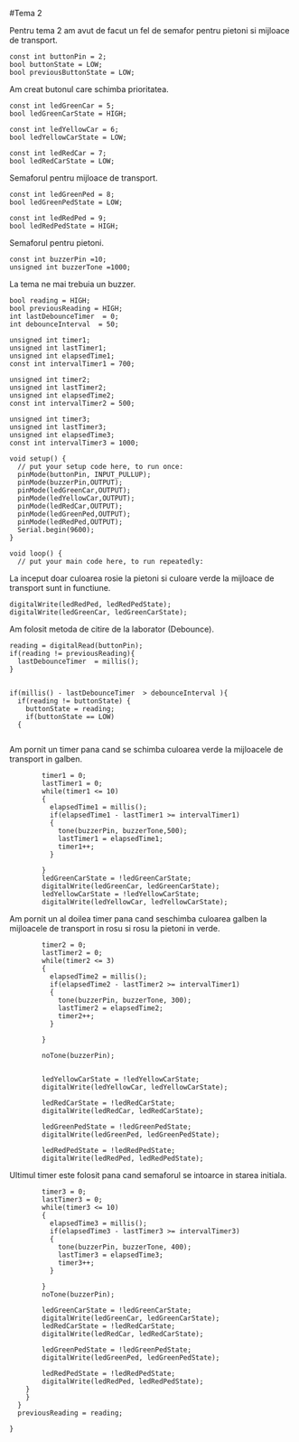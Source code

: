 #Tema 2

Pentru tema 2 am avut de facut un fel de semafor pentru pietoni si mijloace de transport.
```
const int buttonPin = 2;
bool buttonState = LOW;
bool previousButtonState = LOW;
```
Am creat butonul care schimba prioritatea.
```
const int ledGreenCar = 5;
bool ledGreenCarState = HIGH;

const int ledYellowCar = 6;
bool ledYellowCarState = LOW;

const int ledRedCar = 7;
bool ledRedCarState = LOW;
```
Semaforul pentru mijloace de transport.
```
const int ledGreenPed = 8;
bool ledGreenPedState = LOW;

const int ledRedPed = 9;
bool ledRedPedState = HIGH;
```
Semaforul pentru pietoni.
```
const int buzzerPin =10;
unsigned int buzzerTone =1000;

```
La tema ne mai trebuia un buzzer.
```
bool reading = HIGH;
bool previousReading = HIGH;
int lastDebounceTimer  = 0;
int debounceInterval  = 50;

unsigned int timer1;
unsigned int lastTimer1;
unsigned int elapsedTime1;
const int intervalTimer1 = 700;

unsigned int timer2;
unsigned int lastTimer2;
unsigned int elapsedTime2;
const int intervalTimer2 = 500;

unsigned int timer3;
unsigned int lastTimer3;
unsigned int elapsedTime3;
const int intervalTimer3 = 1000;

void setup() {
  // put your setup code here, to run once:
  pinMode(buttonPin, INPUT_PULLUP);
  pinMode(buzzerPin,OUTPUT);
  pinMode(ledGreenCar,OUTPUT);
  pinMode(ledYellowCar,OUTPUT);
  pinMode(ledRedCar,OUTPUT);
  pinMode(ledGreenPed,OUTPUT);
  pinMode(ledRedPed,OUTPUT);
  Serial.begin(9600);
}

void loop() {
  // put your main code here, to run repeatedly:
  ```
  La inceput doar culoarea rosie la pietoni si culoare verde la mijloace de transport sunt in functiune. 
  ```
  digitalWrite(ledRedPed, ledRedPedState);
  digitalWrite(ledGreenCar, ledGreenCarState);
  ```
  Am folosit metoda de citire de la laborator (Debounce).
  ```
  reading = digitalRead(buttonPin);
  if(reading != previousReading){
    lastDebounceTimer  = millis();
  }
    
    
  if(millis() - lastDebounceTimer  > debounceInterval ){
    if(reading != buttonState) {
      buttonState = reading;
      if(buttonState == LOW)
    {
              
```
Am pornit un timer pana cand se schimba culoarea verde la mijloacele de transport in galben.
```
        timer1 = 0;
        lastTimer1 = 0;
        while(timer1 <= 10)
        {
          elapsedTime1 = millis();
          if(elapsedTime1 - lastTimer1 >= intervalTimer1)
          {
            tone(buzzerPin, buzzerTone,500);
            lastTimer1 = elapsedTime1;
            timer1++;
          }
               
        }
        ledGreenCarState = !ledGreenCarState;
        digitalWrite(ledGreenCar, ledGreenCarState);
        ledYellowCarState = !ledYellowCarState; 
        digitalWrite(ledYellowCar, ledYellowCarState);
```
Am pornit un al doilea timer pana cand seschimba culoarea galben la mijloacele de transport in rosu si rosu la pietoni in verde.
```
        timer2 = 0;
        lastTimer2 = 0;
        while(timer2 <= 3)
        {
          elapsedTime2 = millis();
          if(elapsedTime2 - lastTimer2 >= intervalTimer1)
          {
            tone(buzzerPin, buzzerTone, 300);
            lastTimer2 = elapsedTime2;
            timer2++;
          }
            
        }

        noTone(buzzerPin);
                
        
        ledYellowCarState = !ledYellowCarState; 
        digitalWrite(ledYellowCar, ledYellowCarState);
        
        ledRedCarState = !ledRedCarState;
        digitalWrite(ledRedCar, ledRedCarState);
        
        ledGreenPedState = !ledGreenPedState;
        digitalWrite(ledGreenPed, ledGreenPedState);
        
        ledRedPedState = !ledRedPedState;
        digitalWrite(ledRedPed, ledRedPedState);
```
Ultimul timer este folosit pana cand semaforul se intoarce in starea initiala.
```
        timer3 = 0;
        lastTimer3 = 0;
        while(timer3 <= 10)
        {
          elapsedTime3 = millis();
          if(elapsedTime3 - lastTimer3 >= intervalTimer3)
          {
            tone(buzzerPin, buzzerTone, 400);
            lastTimer3 = elapsedTime3;
            timer3++;
          }
            
        }
        noTone(buzzerPin);
        
        ledGreenCarState = !ledGreenCarState;
        digitalWrite(ledGreenCar, ledGreenCarState);
        ledRedCarState = !ledRedCarState;
        digitalWrite(ledRedCar, ledRedCarState);
        
        ledGreenPedState = !ledGreenPedState;
        digitalWrite(ledGreenPed, ledGreenPedState);
        
        ledRedPedState = !ledRedPedState;
        digitalWrite(ledRedPed, ledRedPedState);
    }
    }
  }
  previousReading = reading;

}
```
